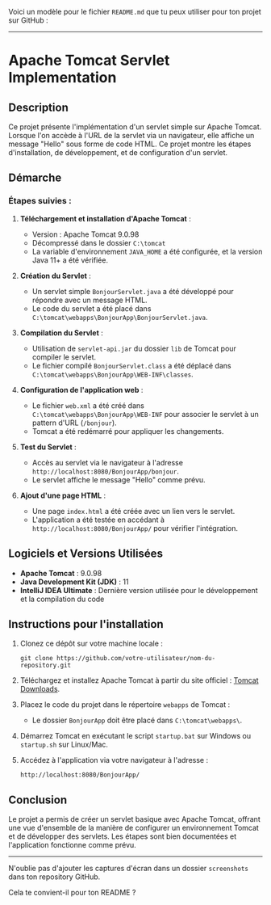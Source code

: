 Voici un modèle pour le fichier `README.md` que tu peux utiliser pour ton projet sur GitHub :

---

# Apache Tomcat Servlet Implementation

## Description
Ce projet présente l'implémentation d'un servlet simple sur Apache Tomcat. Lorsque l'on accède à l'URL de la servlet via un navigateur, elle affiche un message "Hello" sous forme de code HTML. Ce projet montre les étapes d'installation, de développement, et de configuration d'un servlet.

## Démarche

### Étapes suivies :

1. **Téléchargement et installation d'Apache Tomcat** :
   - Version : Apache Tomcat 9.0.98
   - Décompressé dans le dossier `C:\tomcat`
   - La variable d'environnement `JAVA_HOME` a été configurée, et la version Java 11+ a été vérifiée.

2. **Création du Servlet** :
   - Un servlet simple `BonjourServlet.java` a été développé pour répondre avec un message HTML.
   - Le code du servlet a été placé dans `C:\tomcat\webapps\BonjourApp\BonjourServlet.java`.

3. **Compilation du Servlet** :
   - Utilisation de `servlet-api.jar` du dossier `lib` de Tomcat pour compiler le servlet.
   - Le fichier compilé `BonjourServlet.class` a été déplacé dans `C:\tomcat\webapps\BonjourApp\WEB-INF\classes`.

4. **Configuration de l'application web** :
   - Le fichier `web.xml` a été créé dans `C:\tomcat\webapps\BonjourApp\WEB-INF` pour associer le servlet à un pattern d'URL (`/bonjour`).
   - Tomcat a été redémarré pour appliquer les changements.

5. **Test du Servlet** :
   - Accès au servlet via le navigateur à l'adresse `http://localhost:8080/BonjourApp/bonjour`.
   - Le servlet affiche le message "Hello" comme prévu.

6. **Ajout d'une page HTML** :
   - Une page `index.html` a été créée avec un lien vers le servlet.
   - L'application a été testée en accédant à `http://localhost:8080/BonjourApp/` pour vérifier l'intégration.

## Logiciels et Versions Utilisées

- **Apache Tomcat** : 9.0.98
- **Java Development Kit (JDK)** : 11
- **IntelliJ IDEA Ultimate** : Dernière version utilisée pour le développement et la compilation du code

## Instructions pour l'installation

1. Clonez ce dépôt sur votre machine locale :
   ```
   git clone https://github.com/votre-utilisateur/nom-du-repository.git
   ```

2. Téléchargez et installez Apache Tomcat à partir du site officiel : [Tomcat Downloads](https://tomcat.apache.org/download-90.cgi).

3. Placez le code du projet dans le répertoire `webapps` de Tomcat :
   - Le dossier `BonjourApp` doit être placé dans `C:\tomcat\webapps\`.

4. Démarrez Tomcat en exécutant le script `startup.bat` sur Windows ou `startup.sh` sur Linux/Mac.

5. Accédez à l'application via votre navigateur à l'adresse :
   ```
   http://localhost:8080/BonjourApp/
   ```


## Conclusion

Le projet a permis de créer un servlet basique avec Apache Tomcat, offrant une vue d'ensemble de la manière de configurer un environnement Tomcat et de développer des servlets. Les étapes sont bien documentées et l'application fonctionne comme prévu.

---

N'oublie pas d'ajouter les captures d'écran dans un dossier `screenshots` dans ton repository GitHub.

Cela te convient-il pour ton README ?
